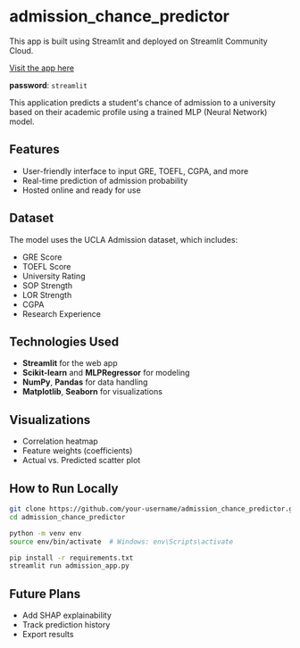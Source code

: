 # admission_chance_predictor

This app is built using Streamlit and deployed on Streamlit Community Cloud.

[Visit the app here](https://admission-a.streamlit.app/)

**password**: `streamlit`

This application predicts a student's chance of admission to a university based on their academic profile using a trained MLP (Neural Network) model.

## Features
- User-friendly interface to input GRE, TOEFL, CGPA, and more
- Real-time prediction of admission probability
- Hosted online and ready for use

## Dataset
The model uses the UCLA Admission dataset, which includes:
- GRE Score
- TOEFL Score
- University Rating
- SOP Strength
- LOR Strength
- CGPA
- Research Experience

## Technologies Used
- **Streamlit** for the web app
- **Scikit-learn** and **MLPRegressor** for modeling
- **NumPy**, **Pandas** for data handling
- **Matplotlib**, **Seaborn** for visualizations

## Visualizations
- Correlation heatmap
- Feature weights (coefficients)
- Actual vs. Predicted scatter plot

## How to Run Locally
```bash
git clone https://github.com/your-username/admission_chance_predictor.git
cd admission_chance_predictor

python -m venv env
source env/bin/activate  # Windows: env\Scripts\activate

pip install -r requirements.txt
streamlit run admission_app.py
```

## Future Plans
- Add SHAP explainability
- Track prediction history
- Export results
